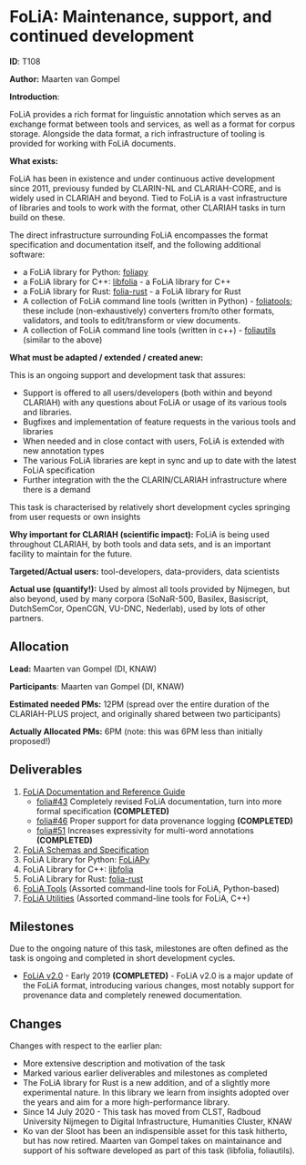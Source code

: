 # FoLiA: Maintenance, support, and continued development

**ID**: T108

**Author:** Maarten van Gompel

**Introduction**:

FoLiA provides a rich format for linguistic annotation which serves as an exchange format between tools and services, as
well as a format for corpus storage. Alongside the data format, a rich infrastructure of tooling is provided for working with
FoLiA documents.

**What exists:**

FoLiA has been in existence and under continuous active development since 2011, previousy funded by CLARIN-NL and
CLARIAH-CORE, and is widely used in CLARIAH and beyond. Tied to FoLiA is a vast infrastructure of libraries and tools to
work with the format, other CLARIAH tasks in turn build on these.

The direct infrastructure surrounding FoLiA encompasses the format specification and documentation itself, and the following additional software:

* a FoLiA library for Python: [foliapy](https://github.com/proycon/foliapy)
* a FoLiA library for C++: [libfolia](https://github.com/LanguageMachines/libfolia) - a FoLiA library for C++
* a FoLiA library for Rust: [folia-rust](https://github.com/proycon/folia-rust) - a FoLiA library for Rust
* A collection of FoLiA command line tools (written in Python) - [foliatools](https://github.com/proycon/foliatools);
    these include (non-exhaustively) converters from/to other formats, validators, and tools to edit/transform or view
    documents.
* A collection of FoLiA command line tools (written in c++) - [foliautils](https://github.com/LanguageMachines/foliautils) (similar to the above)

**What must be adapted / extended / created anew:**

This is an ongoing support and development task that assures:

* Support is offered to all users/developers (both within and beyond CLARIAH) with any questions about FoLiA or usage of its various tools and libraries.
* Bugfixes and implementation of feature requests in the various tools and libraries
* When needed and in close contact with users, FoLiA is extended with new annotation types
* The various FoLiA libraries are kept in sync and up to date with the latest FoLiA specification
* Further integration with the the CLARIN/CLARIAH infrastructure where there is a demand

This task is characterised by relatively short development cycles springing from user requests or own insights

**Why important for CLARIAH (scientific impact):** FoLiA is being used throughout CLARIAH, by both tools and data sets, and is an important facility to maintain for the future.

**Targeted/Actual users:** tool-developers, data-providers, data scientists

**Actual use (quantify!):** Used by almost all tools provided by Nijmegen, but also beyond, used by many corpora (SoNaR-500, Basilex, Basiscript, DutchSemCor, OpenCGN, VU-DNC, Nederlab), used by lots of other partners.

## Allocation

**Lead:** Maarten van Gompel (DI, KNAW)

**Participants**: Maarten van Gompel (DI, KNAW)

**Estimated needed PMs:** 12PM (spread over the entire duration of the CLARIAH-PLUS project, and originally shared
between two participants)

**Actually Allocated PMs:** 6PM  (note: this was 6PM less than initially proposed!)

## Deliverables

1. [FoLiA Documentation and Reference Guide](https://folia.readthedocs.io/)
    * [folia#43](https://github.com/proycon/folia/issues/43) Completely revised FoLiA documentation, turn into more formal specification **(COMPLETED)**
    * [folia#46](https://github.com/proycon/folia/issues/46) Proper support for data provenance logging **(COMPLETED)**
    * [folia#51](https://github.com/proycon/folia/issues/51) Increases expressivity for multi-word annotations **(COMPLETED)**
2. [FoLiA Schemas and Specification](https://github.com/proycon/folia)
3. FoLiA Library for Python: [FoLiAPy](https://github.com/proycon/foliapy)
4. FoLiA Library for C++: [libfolia](https://github.com/LanguageMachines/libfolia)
3. FoLiA Library for Rust: [folia-rust](https://github.com/proycon/folia-rust)
5. [FoLiA Tools](https://github.com/proycon/foliatools) (Assorted command-line tools for FoLiA, Python-based)
6. [FoLiA Utilities](https://github.com/LanguageMachines/foliautils) (Assorted command-line tools for FoLiA, C++)

## Milestones

Due to the ongoing nature of this task, milestones are often defined as the task is ongoing and completed in short development
cycles.

* [FoLiA v2.0](https://github.com/proycon/folia/milestone/9) - Early 2019 **(COMPLETED)** - FoLiA v2.0 is a major update of the FoLiA format, introducing various changes, most notably support for provenance data and completely renewed documentation.

## Changes

Changes with respect to the earlier plan:

* More extensive description and motivation of the task
* Marked various earlier deliverables and milestones as completed
* The FoLiA library for Rust is a new addition, and of a slightly more experimental nature. In this library we learn from
    insights adopted over the years and aim for a more high-performance library.
* Since 14 July 2020 - This task has moved from CLST, Radboud University Nijmegen to Digital Infrastructure, Humanities
    Cluster, KNAW
* Ko van der Sloot has been an indispensible asset for this task hitherto, but has now retired. Maarten van Gompel takes
    on maintainance and support of his software developed as part of this task (libfolia, foliautils).
